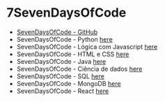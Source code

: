 # 7SevenDaysOfCode 


* [SevenDaysOfCode - GitHub ](https://github.com/mlopezlr/SevenDaysOfCode/blob/main/update.md)
* SevenDaysOfCode - Python [here]()
* SevenDaysOfCode - Lógica com Javascript [here]()
* SevenDaysOfCode - HTML e CSS [here]()
* SevenDaysOfCode - Java [here]()
* SevenDaysOfCode - Ciência de dados [here]()
* SevenDaysOfCode - SQL [here]()
* SevenDaysOfCode - MongoDB [here]()
* SevenDaysOfCode - React [here]()

